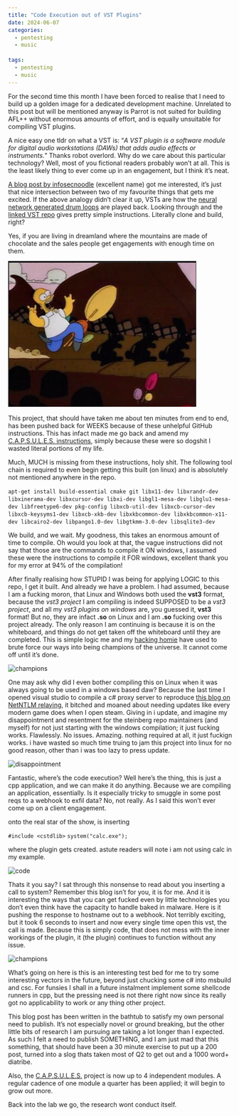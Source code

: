 ```yaml
---
title: "Code Execution out of VST Plugins"
date: 2024-06-07
categories:
  - pentesting
  - music
  
tags:
  - pentesting
  - music
---
```


For the second time this month I have been forced to realise that I need to build up a golden image for a dedicated development machine. Unrelated to this post but will be mentioned anyway is Parrot is not suited for building AFL++ without enormous amounts of effort, and is equally unsuitable for compiling VST plugins.

A nice easy one tldr on what a VST is: “_A VST plugin is a software module for digital audio workstations (DAWs) that adds audio effects or instruments._” Thanks robot overlord. Why do we care about this particular technology? Well, most of you fictional readers probably won’t at all. This is the least likely thing to ever come up in an engagement, but I think it’s neat.

[A blog post by infosecnoodle](https://www.infosecnoodle.com/p/vst-plug-ins-for-initial-access) (excellent name) got me interested, it’s just that nice intersection between two of my favourite things that gets me excited. If the above analogy didn’t clear it up, VSTs are how the [neural network generated drum loops](https://onecloudemoji.github.io/projects/drums-rnn/) are played back. Looking through and the [linked VST repo](https://github.com/steinbergmedia/vst3_example_plugin_hello_world) gives pretty simple instructions. Literally clone and build, right?

Yes, if you are living in dreamland where the mountains are made of chocolate and the sales people get engagements with enough time on them. 

![chocolateland](/assets/images/vst/chocolate.jpg)

This project, that should have taken me about ten minutes from end to end, has been pushed back for WEEKS because of these unhelpful GitHub instructions. This has infact made me go back and amend my [C.A.P.S.U.L.E.S. instructions](https://onecloudemoji.github.io/labbing/projects/learning/capsules/), simply because these were so dogshit I wasted literal portions of my life.

Much, MUCH is missing from these instructions, holy shit. The following tool chain is required to even begin getting this built (on linux) and is absolutely not mentioned anywhere in the repo.

````apt-get install build-essential cmake git libx11-dev libxrandr-dev libxinerama-dev libxcursor-dev libxi-dev libgl1-mesa-dev libglu1-mesa-dev libfreetype6-dev pkg-config libxcb-util-dev libxcb-cursor-dev libxcb-keysyms1-dev libxcb-xkb-dev libxkbcommon-dev libxkbcommon-x11-dev libcairo2-dev libpango1.0-dev libgtkmm-3.0-dev libsqlite3-dev````

We build, and we wait. My goodness, this takes an enormous amount of time to compile. Oh would you look at that, the vague instructions did not say that those are the commands to compile it ON windows, I assumed these were the instructions to compile it FOR windows, excellent thank you for my error at 94% of the compilation!

After finally realising how STUPID I was being for applying LOGIC to this repo, I get it built. And already we have a problem. I had assumed, because I am a fucking moron, that Linux and Windows both used the __vst3__ format, because the _vst3 project_ I am compiling is indeed SUPPOSED to be a _vst3 project_, and all my _vst3 plugins on windows_ are, you guessed it, __vst3__ format! But no, they are infact __.so__ on Linux and I am __.so__ fucking over this project already. The only reason I am continuing is because it is on the whiteboard, and things do not get taken off the whiteboard until they are completed. This is simple logic me and my [hacking homie](https://kymb0.github.io/) have used to brute force our ways into being champions of the universe. It cannot come off until it’s done.

![champions](/assets/images/vst/champion.jpg)

One may ask why did I even bother compiling this on Linux when it was always going to be used in a windows based daw? Because the last time I opened visual studio to compile a c# proxy server to reproduce [this blog on NetNTLM relaying]((https://badoption.eu/blog/2024/04/25/netntlm.html)), it bitched and moaned about needing updates like every modern game does when I open steam. Giving in i update, and imagine my disappointment and resentment for the steinberg repo maintainers (and myself) for not just starting with the windows compilation; it just fucking works. Flawlessly. No issues. Amazing. nothing required at all, it just fuckign works. i have wasted so much time truing to jam this project into linux for no good reason, other than i was too lazy to press update.

![disappointment](/assets/images/vst/disappointment.jpg)

Fantastic, where’s the code execution? Well here’s the thing, this is just a cpp application, and we can make it do anything. Because we are compiling an application, essentially. Is it especially tricky to smuggle in some post reqs to a webhook to exfil data? No, not really. As I said this won’t ever come up on a client engagement.

onto the real star of the show, is inserting 

````#include <cstdlib>````
````system("calc.exe");````
	
where the plugin gets created. astute readers will note i am not using calc in my example.

![code](/assets/images/vst/code.jpg)

Thats it you say? I sat through this nonsense to read about you inserting a call to system? Remember this blog isn’t for you, it is for me. And it is interesting the ways that you can get fucked even by little technologies you don’t even think have the capacity to handle baked in malware. Here is it pushing the response to hostname out to a webhook. Not terribly exciting, but it took 6 seconds to insert and now every single time open this vst, the call is made. Because this is simply code, that does not mess with the inner workings of the plugin, it (the plugin) continues to function without any issue. 

![champions](/assets/images/vst/webhook.jpg)

What’s going on here is this is an interesting test bed for me to try some interesting vectors in the future, beyond just chucking some c# into msbuild and csc. For funsies I shall in a future instalment implement some shellcode runners in cpp, but the pressing need is not there right now since its really got no applicability to work or any thing other project. 

This blog post has been written in the bathtub to satisfy my own personal need to publish. It’s not especially novel or ground breaking, but the other little bits of research I am pursuing are taking a lot longer than I expected. As such I felt a need to publish SOMETHING, and I am just mad that this something, that should have been a 30 minute exercise to put up a 200 post, turned into a slog thats taken most of Q2 to get out and a 1000 word+ diatribe.

Also, the [C.A.P.S.U.L.E.S.](https://github.com/onecloudemoji/C.A.P.S.U.L.E.S.) project is now up to 4 independent modules. A regular cadence of one module a quarter has been applied; it will begin to grow out more. 

Back into the lab we go, the research wont conduct itself.

